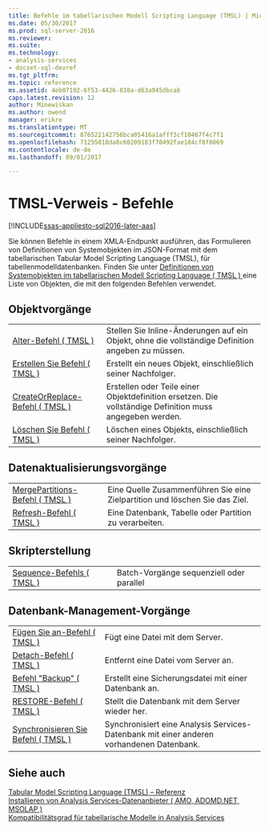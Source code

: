 ```yaml
---
title: Befehle im tabellarischen Modell Scripting Language (TMSL) | Microsoft Docs
ms.date: 05/30/2017
ms.prod: sql-server-2016
ms.reviewer: 
ms.suite: 
ms.technology:
- analysis-services
- docset-sql-devref
ms.tgt_pltfrm: 
ms.topic: reference
ms.assetid: 4eb07192-6f53-4426-830a-d63a945dbcab
caps.latest.revision: 12
author: Minewiskan
ms.author: owend
manager: erikre
ms.translationtype: MT
ms.sourcegitcommit: 876522142756bca05416a1afff3cf10467f4c7f1
ms.openlocfilehash: 71255018da8c60209183f70492fae184cf8f8069
ms.contentlocale: de-de
ms.lasthandoff: 09/01/2017

---
```

# <a name="tmsl-reference---commands"></a>TMSL-Verweis - Befehle

[!INCLUDE[ssas-appliesto-sql2016-later-aas](../../includes/ssas-appliesto-sql2016-later-aas.md)]

  Sie können Befehle in einem XMLA-Endpunkt ausführen, das Formulieren von Definitionen von Systemobjekten im JSON-Format mit dem tabellarischen Tabular Model Scripting Language (TMSL), für tabellenmodelldatenbanken.   Finden Sie unter [Definitionen von Systemobjekten im tabellarischen Modell Scripting Language &#40; TMSL &#41; ](../../analysis-services/tabular-models-scripting-language-objects/tmsl-reference-tabular-objects.md) eine Liste von Objekten, die mit den folgenden Befehlen verwendet.  
  
## <a name="object-operations"></a>Objektvorgänge  
  
|||  
|-|-|  
|[Alter-Befehl &#40; TMSL &#41;](../../analysis-services/tabular-models-scripting-language-commands/alter-command-tmsl.md)|Stellen Sie Inline-Änderungen auf ein Objekt, ohne die vollständige Definition angeben zu müssen.|  
|[Erstellen Sie Befehl &#40; TMSL &#41;](../../analysis-services/tabular-models-scripting-language-commands/create-command-tmsl.md)|Erstellt ein neues Objekt, einschließlich seiner Nachfolger.|  
|[CreateOrReplace-Befehl &#40; TMSL &#41;](../../analysis-services/tabular-models-scripting-language-commands/createorreplace-command-tmsl.md)|Erstellen oder Teile einer Objektdefinition ersetzen. Die vollständige Definition muss angegeben werden.|  
|[Löschen Sie Befehl &#40; TMSL &#41;](../../analysis-services/tabular-models-scripting-language-commands/delete-command-tmsl.md)|Löschen eines Objekts, einschließlich seiner Nachfolger.|  
  
## <a name="data-refresh-operations"></a>Datenaktualisierungsvorgänge  
  
|||  
|-|-|  
|[MergePartitions-Befehl &#40; TMSL &#41;](../../analysis-services/tabular-models-scripting-language-commands/mergepartitions-command-tmsl.md)|Eine Quelle Zusammenführen Sie eine Zielpartition und löschen Sie das Ziel.|  
|[Refresh-Befehl &#40; TMSL &#41;](../../analysis-services/tabular-models-scripting-language-commands/refresh-command-tmsl.md)|Eine Datenbank, Tabelle oder Partition zu verarbeiten.|  
  
## <a name="scripting"></a>Skripterstellung  
  
|||  
|-|-|  
|[Sequence-Befehls &#40; TMSL &#41;](../../analysis-services/tabular-models-scripting-language-commands/sequence-command-tmsl.md)|Batch-Vorgänge sequenziell oder parallel|  
  
## <a name="database-management-operations"></a>Datenbank-Management-Vorgänge  
  
|||  
|-|-|  
|[Fügen Sie an-Befehl &#40; TMSL &#41;](../../analysis-services/tabular-models-scripting-language-commands/attach-command-tmsl.md)|Fügt eine Datei mit dem Server.|  
|[Detach-Befehl &#40; TMSL &#41;](../../analysis-services/tabular-models-scripting-language-commands/detach-command-tmsl.md)|Entfernt eine Datei vom Server an.|  
|[Befehl "Backup" &#40; TMSL &#41;](../../analysis-services/tabular-models-scripting-language-commands/backup-command-tmsl.md)|Erstellt eine Sicherungsdatei mit einer Datenbank an.|  
|[RESTORE-Befehl &#40; TMSL &#41;](../../analysis-services/tabular-models-scripting-language-commands/restore-command-tmsl.md)|Stellt die Datenbank mit dem Server wieder her.|  
|[Synchronisieren Sie Befehl &#40; TMSL &#41;](../../analysis-services/tabular-models-scripting-language-commands/synchronize-command-tmsl.md)|Synchronisiert eine Analysis Services-Datenbank mit einer anderen vorhandenen Datenbank.|  
  
## <a name="see-also"></a>Siehe auch  
 [Tabular Model Scripting Language &#40;TMSL&#41; – Referenz](../../analysis-services/tabular-model-scripting-language-tmsl-reference.md)   
 [Installieren von Analysis Services-Datenanbieter &#40; AMO, ADOMD.NET, MSOLAP &#41;](../../analysis-services/instances/install-windows/install-analysis-services-data-providers-amo-adomd-net-msolap.md)   
 [Kompatibilitätsgrad für tabellarische Modelle in Analysis Services](../../analysis-services/tabular-models/compatibility-level-for-tabular-models-in-analysis-services.md)  
  
  

